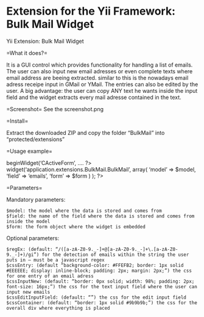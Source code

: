 Extension for the Yii Framework: Bulk Mail Widget
=================================================

Yii Extension: Bulk Mail Widget

=What it does?=

It is a GUI control which provides functionality for handling a list of emails. The user can also input new email adresses or even complete texts where email address are beeing extracted. similar to this is the nowadays email adress receipe input in GMail or YMail. The entries can also be edited by the user. A big advantage: the user can copy ANY text he wants inside the input field and the widget extracts every mail adresse contained in the text.

=Screenshot=
See the screenshot.png

=Install=

Extract the downloaded ZIP and copy the folder “BulkMail” into “protected/extensions”

=Usage example=

<?php /* the surrounding form */ $form = $this->beginWidget(‘CActiveForm’, …. ?>

<?php
//this is the actual code to call the widget
$this->widget(‘application.extensions.BulkMail.BulkMail’,
array(
‘model’ => $model,
‘field’ => ‘emails’,
‘form’ => $form
)
);
?>

=Parameters=

Mandatory parameters:

    $model: the model where the data is stored and comes from
    $field: the name of the field where the data is stored and comes from inside the model
    $form: the form object where the widget is embedded

Optional parameters:

    $regEx: (default: “/([a-zA-Z0-9._-]+@[a-zA-Z0-9._-]+\.[a-zA-Z0-9._-]+)/gi”) for the detection of emails within the string the user puts in – must be a javascript regex
    $cssEntry: (default “background-color: #FFEFB2; border: 1px solid #EEEEEE; display: inline-block; padding: 2px; margin: 2px;”) the css for one entry of an email adress
    $cssInputNew: (default: “border: 0px solid; width: 98%; padding: 2px; font-size: 16px;”) the css for the text input field where the user can input new emails
    $cssEditInputField: (default: “”) the css for the edit input field
    $cssContainer: (default: “border: 1px solid #9b9b9b;”) the css for the overall div where everything is placed

